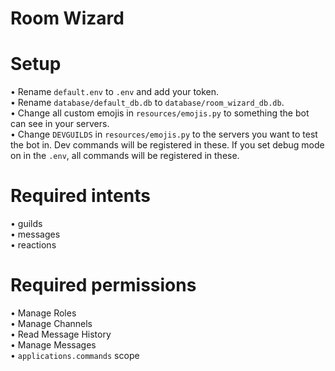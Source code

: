 # Room Wizard

# Setup
• Rename `default.env` to `.env` and add your token.  
• Rename `database/default_db.db` to `database/room_wizard_db.db`.  
• Change all custom emojis in `resources/emojis.py` to something the bot can see in your servers.  
• Change `DEVGUILDS` in `resources/emojis.py` to the servers you want to test the bot in. Dev commands will be registered in these. If you set debug mode on in the `.env`, all commands will be registered in these.  

# Required intents
• guilds  
• messages  
• reactions  

# Required permissions
• Manage Roles  
• Manage Channels  
• Read Message History  
• Manage Messages    
• `applications.commands` scope
